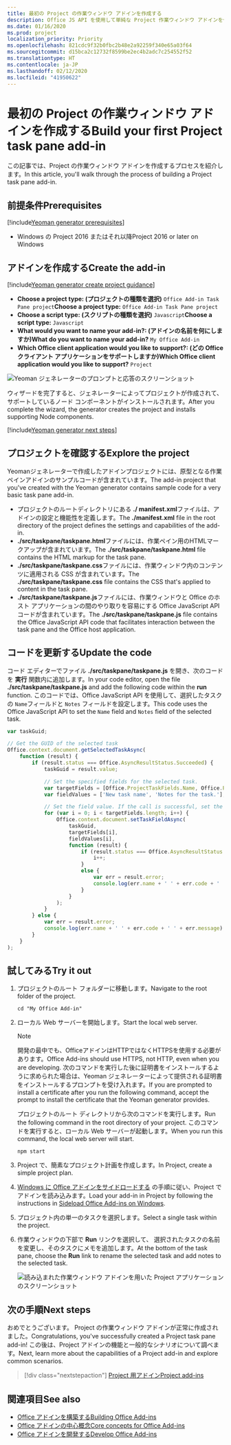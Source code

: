 ```yaml
---
title: 最初の Project の作業ウィンドウ アドインを作成する
description: Office JS API を使用して単純な Project 作業ウィンドウ アドインを作成する方法について説明します。
ms.date: 01/16/2020
ms.prod: project
localization_priority: Priority
ms.openlocfilehash: 821cdc9f32b0fbc2b48e2a92259f340e65a03f64
ms.sourcegitcommit: d15bca2c12732f8599be2ec4b2adc7c254552f52
ms.translationtype: HT
ms.contentlocale: ja-JP
ms.lasthandoff: 02/12/2020
ms.locfileid: "41950622"
---
```

# <a name="build-your-first-project-task-pane-add-in"></a><span data-ttu-id="c1c86-103">最初の Project の作業ウィンドウ アドインを作成する</span><span class="sxs-lookup"><span data-stu-id="c1c86-103">Build your first Project task pane add-in</span></span>

<span data-ttu-id="c1c86-104">この記事では、Project の作業ウィンドウ アドインを作成するプロセスを紹介します。</span><span class="sxs-lookup"><span data-stu-id="c1c86-104">In this article, you'll walk through the process of building a Project task pane add-in.</span></span>

## <a name="prerequisites"></a><span data-ttu-id="c1c86-105">前提条件</span><span class="sxs-lookup"><span data-stu-id="c1c86-105">Prerequisites</span></span>

[!include[Yeoman generator prerequisites](../includes/quickstart-yo-prerequisites.md)]

- <span data-ttu-id="c1c86-106">Windows の Project 2016 またはそれ以降</span><span class="sxs-lookup"><span data-stu-id="c1c86-106">Project 2016 or later on Windows</span></span>

## <a name="create-the-add-in"></a><span data-ttu-id="c1c86-107">アドインを作成する</span><span class="sxs-lookup"><span data-stu-id="c1c86-107">Create the add-in</span></span>

[!include[Yeoman generator create project guidance](../includes/yo-office-command-guidance.md)]

- <span data-ttu-id="c1c86-108">**Choose a project type: (プロジェクトの種類を選択)** `Office Add-in Task Pane project`</span><span class="sxs-lookup"><span data-stu-id="c1c86-108">**Choose a project type:** `Office Add-in Task Pane project`</span></span>
- <span data-ttu-id="c1c86-109">**Choose a script type: (スクリプトの種類を選択)** `Javascript`</span><span class="sxs-lookup"><span data-stu-id="c1c86-109">**Choose a script type:** `Javascript`</span></span>
- <span data-ttu-id="c1c86-110">**What would you want to name your add-in?: (アドインの名前を何にしますか)**</span><span class="sxs-lookup"><span data-stu-id="c1c86-110">**What do you want to name your add-in?**</span></span> `My Office Add-in`
- <span data-ttu-id="c1c86-111">**Which Office client application would you like to support?: (どの Office クライアント アプリケーションをサポートしますか)**</span><span class="sxs-lookup"><span data-stu-id="c1c86-111">**Which Office client application would you like to support?**</span></span> `Project`

![Yeoman ジェネレーターのプロンプトと応答のスクリーンショット](../images/yo-office-project.png)

<span data-ttu-id="c1c86-113">ウィザードを完了すると、ジェネレーターによってプロジェクトが作成されて、サポートしているノード コンポーネントがインストールされます。</span><span class="sxs-lookup"><span data-stu-id="c1c86-113">After you complete the wizard, the generator creates the project and installs supporting Node components.</span></span>

[!include[Yeoman generator next steps](../includes/yo-office-next-steps.md)]

## <a name="explore-the-project"></a><span data-ttu-id="c1c86-114">プロジェクトを確認する</span><span class="sxs-lookup"><span data-stu-id="c1c86-114">Explore the project</span></span>

<span data-ttu-id="c1c86-115">Yeomanジェネレーターで作成したアドインプロジェクトには、原型となる作業ペインアドインのサンプルコードが含まれています。</span><span class="sxs-lookup"><span data-stu-id="c1c86-115">The add-in project that you've created with the Yeoman generator contains sample code for a very basic task pane add-in.</span></span> 

- <span data-ttu-id="c1c86-116">プロジェクトのルートディレクトリにある **./ manifest.xml**ファイルは、アドインの設定と機能性を定義します。</span><span class="sxs-lookup"><span data-stu-id="c1c86-116">The **./manifest.xml** file in the root directory of the project defines the settings and capabilities of the add-in.</span></span>
- <span data-ttu-id="c1c86-117">**./src/taskpane/taskpane.html**ファイルには、作業ペイン用のHTMLマークアップが含まれています。</span><span class="sxs-lookup"><span data-stu-id="c1c86-117">The **./src/taskpane/taskpane.html** file contains the HTML markup for the task pane.</span></span>
- <span data-ttu-id="c1c86-118">**./src/taskpane/taskpane.css**ファイルには、作業ウィンドウ内のコンテンツに適用される CSS が含まれています。</span><span class="sxs-lookup"><span data-stu-id="c1c86-118">The **./src/taskpane/taskpane.css** file contains the CSS that's applied to content in the task pane.</span></span>
- <span data-ttu-id="c1c86-119">**./src/taskpane/taskpane.js**ファイルには、作業ウィンドウと Office のホスト アプリケーションの間のやり取りを容易にする Office JavaScript API コードが含まれています。</span><span class="sxs-lookup"><span data-stu-id="c1c86-119">The **./src/taskpane/taskpane.js** file contains the Office JavaScript API code that facilitates interaction between the task pane and the Office host application.</span></span>

## <a name="update-the-code"></a><span data-ttu-id="c1c86-120">コードを更新する</span><span class="sxs-lookup"><span data-stu-id="c1c86-120">Update the code</span></span>

<span data-ttu-id="c1c86-121">コード エディターでファイル **./src/taskpane/taskpane.js** を開き、次のコードを **実行** 関数内に追加します。</span><span class="sxs-lookup"><span data-stu-id="c1c86-121">In your code editor, open the file **./src/taskpane/taskpane.js** and add the following code within the **run** function.</span></span> <span data-ttu-id="c1c86-122">このコードでは、Office JavaScript API を使用して、選択したタスクの `Name`フィールドと `Notes` フィールドを設定します。</span><span class="sxs-lookup"><span data-stu-id="c1c86-122">This code uses the Office JavaScript API to set the `Name` field and `Notes` field of the selected task.</span></span>

```js
var taskGuid;

// Get the GUID of the selected task
Office.context.document.getSelectedTaskAsync(
    function (result) {
        if (result.status === Office.AsyncResultStatus.Succeeded) {
            taskGuid = result.value;

            // Set the specified fields for the selected task.
            var targetFields = [Office.ProjectTaskFields.Name, Office.ProjectTaskFields.Notes];
            var fieldValues = ['New task name', 'Notes for the task.'];

            // Set the field value. If the call is successful, set the next field.
            for (var i = 0; i < targetFields.length; i++) {
                Office.context.document.setTaskFieldAsync(
                    taskGuid,
                    targetFields[i],
                    fieldValues[i],
                    function (result) {
                        if (result.status === Office.AsyncResultStatus.Succeeded) {
                            i++;
                        }
                        else {
                            var err = result.error;
                            console.log(err.name + ' ' + err.code + ' ' + err.message);
                        }
                    }
                );
            }
        } else {
            var err = result.error;
            console.log(err.name + ' ' + err.code + ' ' + err.message);
        }
    }
);
```

## <a name="try-it-out"></a><span data-ttu-id="c1c86-123">試してみる</span><span class="sxs-lookup"><span data-stu-id="c1c86-123">Try it out</span></span>

1. <span data-ttu-id="c1c86-124">プロジェクトのルート フォルダーに移動します。</span><span class="sxs-lookup"><span data-stu-id="c1c86-124">Navigate to the root folder of the project.</span></span>

    ```command&nbsp;line
    cd "My Office Add-in"
    ```

2. <span data-ttu-id="c1c86-125">ローカル Web サーバーを開始します。</span><span class="sxs-lookup"><span data-stu-id="c1c86-125">Start the local web server.</span></span>

    > [!NOTE]
    > <span data-ttu-id="c1c86-126">開発の最中でも、OfficeアドインはHTTPではなくHTTPSを使用する必要があります。</span><span class="sxs-lookup"><span data-stu-id="c1c86-126">Office Add-ins should use HTTPS, not HTTP, even when you are developing.</span></span> <span data-ttu-id="c1c86-127">次のコマンドを実行した後に証明書をインストールするように求められた場合は、Yeoman ジェネレーターによって提供される証明書をインストールするプロンプトを受け入れます。</span><span class="sxs-lookup"><span data-stu-id="c1c86-127">If you are prompted to install a certificate after you run the following command, accept the prompt to install the certificate that the Yeoman generator provides.</span></span>

    <span data-ttu-id="c1c86-128">プロジェクトのルート ディレクトリから次のコマンドを実行します。</span><span class="sxs-lookup"><span data-stu-id="c1c86-128">Run the following command in the root directory of your project.</span></span> <span data-ttu-id="c1c86-129">このコマンドを実行すると、ローカル Web サーバーが起動します。</span><span class="sxs-lookup"><span data-stu-id="c1c86-129">When you run this command, the local web server will start.</span></span>

    ```command&nbsp;line
    npm start
    ```

3. <span data-ttu-id="c1c86-130">Project で、簡素なプロジェクト計画を作成します。</span><span class="sxs-lookup"><span data-stu-id="c1c86-130">In Project, create a simple project plan.</span></span>

4. <span data-ttu-id="c1c86-131">[Windows に Office アドインをサイドロードする](../testing/create-a-network-shared-folder-catalog-for-task-pane-and-content-add-ins.md) の手順に従い、Project でアドインを読み込みます。</span><span class="sxs-lookup"><span data-stu-id="c1c86-131">Load your add-in in Project by following the instructions in [Sideload Office Add-ins on Windows](../testing/create-a-network-shared-folder-catalog-for-task-pane-and-content-add-ins.md).</span></span>

5. <span data-ttu-id="c1c86-132">プロジェクト内の単一のタスクを選択します。</span><span class="sxs-lookup"><span data-stu-id="c1c86-132">Select a single task within the project.</span></span>

6. <span data-ttu-id="c1c86-133">作業ウィンドウの下部で **Run** リンクを選択して、 選択されたタスクの名前を変更し、そのタスクにメモを追加します。</span><span class="sxs-lookup"><span data-stu-id="c1c86-133">At the bottom of the task pane, choose the **Run** link to rename the selected task and add notes to the selected task.</span></span>

    ![読み込まれた作業ウィンドウ アドインを用いた Project アプリケーションのスクリーンショット](../images/project-quickstart-addin-1.png)

## <a name="next-steps"></a><span data-ttu-id="c1c86-135">次の手順</span><span class="sxs-lookup"><span data-stu-id="c1c86-135">Next steps</span></span>

<span data-ttu-id="c1c86-136">おめでとうございます。 Project の作業ウィンドウ アドインが正常に作成されました。</span><span class="sxs-lookup"><span data-stu-id="c1c86-136">Congratulations, you've successfully created a Project task pane add-in!</span></span> <span data-ttu-id="c1c86-137">この後は、Project アドインの機能と一般的なシナリオについて調べます。</span><span class="sxs-lookup"><span data-stu-id="c1c86-137">Next, learn more about the capabilities of a Project add-in and explore common scenarios.</span></span>

> [!div class="nextstepaction"]
> [<span data-ttu-id="c1c86-138">Project 用アドイン</span><span class="sxs-lookup"><span data-stu-id="c1c86-138">Project add-ins</span></span>](../project/project-add-ins.md)

## <a name="see-also"></a><span data-ttu-id="c1c86-139">関連項目</span><span class="sxs-lookup"><span data-stu-id="c1c86-139">See also</span></span>

- [<span data-ttu-id="c1c86-140">Office アドインを構築する</span><span class="sxs-lookup"><span data-stu-id="c1c86-140">Building Office Add-ins</span></span>](../overview/office-add-ins-fundamentals.md)
- [<span data-ttu-id="c1c86-141">Office アドインの中心概念</span><span class="sxs-lookup"><span data-stu-id="c1c86-141">Core concepts for Office Add-ins</span></span>](../overview/core-concepts-office-add-ins.md)
- [<span data-ttu-id="c1c86-142">Office アドインを開発する</span><span class="sxs-lookup"><span data-stu-id="c1c86-142">Develop Office Add-ins</span></span>](../develop/develop-overview.md)
